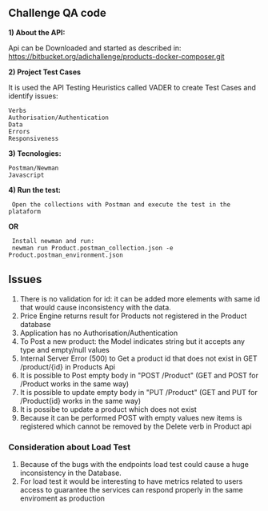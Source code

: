 ## Challenge QA code

**1) About the API:**

  Api can be Downloaded and started as described in:
  https://bitbucket.org/adichallenge/products-docker-composer.git
  
**2) Project Test Cases**

It is used the API Testing Heuristics called VADER to create Test Cases and identify issues:

    Verbs
    Authorisation/Authentication
    Data
    Errors
    Responsiveness

**3) Tecnologies:**

    Postman/Newman
    Javascript    

**4) Run the test:**

	 Open the collections with Postman and execute the test in the plataform

**OR**

	 Install newman and run:
	 newman run Product.postman_collection.json -e Product.postman_environment.json
	 
## Issues

1) There is no validation for id: it can be added more elements with same id that would cause inconsistency with the data.
2) Price Engine returns result for Products not registered in the Product database
3) Application has no Authorisation/Authentication
4) To Post a new product: the Model indicates string but it accepts any type and empty/null values
5) Internal Server Error (500) to Get a product id that does not exist in GET /product/{id} in Products Api
6) It is possible to Post empty body in "POST /Product" (GET and POST for /Product works in the same way)
7) It is possible to update empty body in "PUT /Product" (GET and PUT for /Product{id} works in the same way)
8) It is possibe to update a product which does not exist
9) Because it can be performed POST with empty values new items is registered which cannot be removed by the Delete verb in Product api

### Consideration about Load Test

1) Because of the bugs with the endpoints load test could cause a huge inconsistency in the Database.
2) For load test it would be interesting to have metrics related to users access to guarantee the services can respond properly in the same enviroment as production
